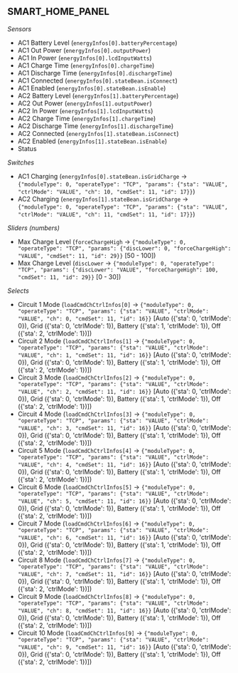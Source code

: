 ## SMART_HOME_PANEL

*Sensors*
- AC1 Battery Level (`energyInfos[0].batteryPercentage`)
- AC1 Out Power (`energyInfos[0].outputPower`)
- AC1 In Power (`energyInfos[0].lcdInputWatts`)
- AC1 Charge Time (`energyInfos[0].chargeTime`)
- AC1 Discharge Time (`energyInfos[0].dischargeTime`)
- AC1 Connected (`energyInfos[0].stateBean.isConnect`)
- AC1 Enabled (`energyInfos[0].stateBean.isEnable`)
- AC2 Battery Level (`energyInfos[1].batteryPercentage`)
- AC2 Out Power (`energyInfos[1].outputPower`)
- AC2 In Power (`energyInfos[1].lcdInputWatts`)
- AC2 Charge Time (`energyInfos[1].chargeTime`)
- AC2 Discharge Time (`energyInfos[1].dischargeTime`)
- AC2 Connected (`energyInfos[1].stateBean.isConnect`)
- AC2 Enabled (`energyInfos[1].stateBean.isEnable`)
- Status

*Switches*
- AC1 Charging (`energyInfos[0].stateBean.isGridCharge` -> `{"moduleType": 0, "operateType": "TCP", "params": {"sta": "VALUE", "ctrlMode": "VALUE", "ch": 10, "cmdSet": 11, "id": 17}}`)
- AC2 Charging (`energyInfos[1].stateBean.isGridCharge` -> `{"moduleType": 0, "operateType": "TCP", "params": {"sta": "VALUE", "ctrlMode": "VALUE", "ch": 11, "cmdSet": 11, "id": 17}}`)

*Sliders (numbers)*
- Max Charge Level (`forceChargeHigh` -> `{"moduleType": 0, "operateType": "TCP", "params": {"discLower": 0, "forceChargeHigh": "VALUE", "cmdSet": 11, "id": 29}}` [50 - 100])
- Max Charge Level (`discLower` -> `{"moduleType": 0, "operateType": "TCP", "params": {"discLower": "VALUE", "forceChargeHigh": 100, "cmdSet": 11, "id": 29}}` [0 - 30])

*Selects*
- Circuit 1 Mode (`loadCmdChCtrlInfos[0]` -> `{"moduleType": 0, "operateType": "TCP", "params": {"sta": "VALUE", "ctrlMode": "VALUE", "ch": 0, "cmdSet": 11, "id": 16}}` [Auto ({'sta': 0, 'ctrlMode': 0}), Grid ({'sta': 0, 'ctrlMode': 1}), Battery ({'sta': 1, 'ctrlMode': 1}), Off ({'sta': 2, 'ctrlMode': 1})])
- Circuit 2 Mode (`loadCmdChCtrlInfos[1]` -> `{"moduleType": 0, "operateType": "TCP", "params": {"sta": "VALUE", "ctrlMode": "VALUE", "ch": 1, "cmdSet": 11, "id": 16}}` [Auto ({'sta': 0, 'ctrlMode': 0}), Grid ({'sta': 0, 'ctrlMode': 1}), Battery ({'sta': 1, 'ctrlMode': 1}), Off ({'sta': 2, 'ctrlMode': 1})])
- Circuit 3 Mode (`loadCmdChCtrlInfos[2]` -> `{"moduleType": 0, "operateType": "TCP", "params": {"sta": "VALUE", "ctrlMode": "VALUE", "ch": 2, "cmdSet": 11, "id": 16}}` [Auto ({'sta': 0, 'ctrlMode': 0}), Grid ({'sta': 0, 'ctrlMode': 1}), Battery ({'sta': 1, 'ctrlMode': 1}), Off ({'sta': 2, 'ctrlMode': 1})])
- Circuit 4 Mode (`loadCmdChCtrlInfos[3]` -> `{"moduleType": 0, "operateType": "TCP", "params": {"sta": "VALUE", "ctrlMode": "VALUE", "ch": 3, "cmdSet": 11, "id": 16}}` [Auto ({'sta': 0, 'ctrlMode': 0}), Grid ({'sta': 0, 'ctrlMode': 1}), Battery ({'sta': 1, 'ctrlMode': 1}), Off ({'sta': 2, 'ctrlMode': 1})])
- Circuit 5 Mode (`loadCmdChCtrlInfos[4]` -> `{"moduleType": 0, "operateType": "TCP", "params": {"sta": "VALUE", "ctrlMode": "VALUE", "ch": 4, "cmdSet": 11, "id": 16}}` [Auto ({'sta': 0, 'ctrlMode': 0}), Grid ({'sta': 0, 'ctrlMode': 1}), Battery ({'sta': 1, 'ctrlMode': 1}), Off ({'sta': 2, 'ctrlMode': 1})])
- Circuit 6 Mode (`loadCmdChCtrlInfos[5]` -> `{"moduleType": 0, "operateType": "TCP", "params": {"sta": "VALUE", "ctrlMode": "VALUE", "ch": 5, "cmdSet": 11, "id": 16}}` [Auto ({'sta': 0, 'ctrlMode': 0}), Grid ({'sta': 0, 'ctrlMode': 1}), Battery ({'sta': 1, 'ctrlMode': 1}), Off ({'sta': 2, 'ctrlMode': 1})])
- Circuit 7 Mode (`loadCmdChCtrlInfos[6]` -> `{"moduleType": 0, "operateType": "TCP", "params": {"sta": "VALUE", "ctrlMode": "VALUE", "ch": 6, "cmdSet": 11, "id": 16}}` [Auto ({'sta': 0, 'ctrlMode': 0}), Grid ({'sta': 0, 'ctrlMode': 1}), Battery ({'sta': 1, 'ctrlMode': 1}), Off ({'sta': 2, 'ctrlMode': 1})])
- Circuit 8 Mode (`loadCmdChCtrlInfos[7]` -> `{"moduleType": 0, "operateType": "TCP", "params": {"sta": "VALUE", "ctrlMode": "VALUE", "ch": 7, "cmdSet": 11, "id": 16}}` [Auto ({'sta': 0, 'ctrlMode': 0}), Grid ({'sta': 0, 'ctrlMode': 1}), Battery ({'sta': 1, 'ctrlMode': 1}), Off ({'sta': 2, 'ctrlMode': 1})])
- Circuit 9 Mode (`loadCmdChCtrlInfos[8]` -> `{"moduleType": 0, "operateType": "TCP", "params": {"sta": "VALUE", "ctrlMode": "VALUE", "ch": 8, "cmdSet": 11, "id": 16}}` [Auto ({'sta': 0, 'ctrlMode': 0}), Grid ({'sta': 0, 'ctrlMode': 1}), Battery ({'sta': 1, 'ctrlMode': 1}), Off ({'sta': 2, 'ctrlMode': 1})])
- Circuit 10 Mode (`loadCmdChCtrlInfos[9]` -> `{"moduleType": 0, "operateType": "TCP", "params": {"sta": "VALUE", "ctrlMode": "VALUE", "ch": 9, "cmdSet": 11, "id": 16}}` [Auto ({'sta': 0, 'ctrlMode': 0}), Grid ({'sta': 0, 'ctrlMode': 1}), Battery ({'sta': 1, 'ctrlMode': 1}), Off ({'sta': 2, 'ctrlMode': 1})])


